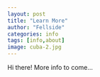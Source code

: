 ```yaml
---
layout: post
title: "Learn More"
author: "Fellside"
categories: info
tags: [info,about]
image: cuba-2.jpg
---
```


Hi there! More info to come...
